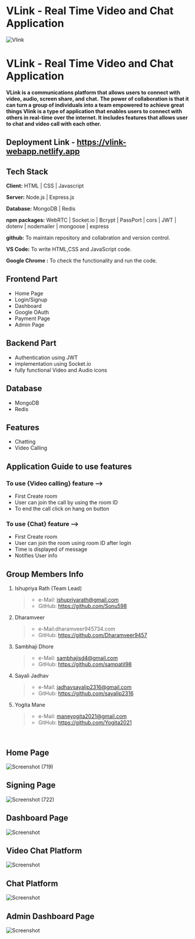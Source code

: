 # VLink - Real Time Video and Chat Application

![Vlink](./Client/Images/logo.jpg)

# VLink - Real Time Video and Chat Application

**VLink is a communications platform that allows users to connect with video, audio, screen share, and chat.**
**The power of collaboration is that it can turn a group of individuals into a team empowered to achieve great things
Vlink is a type of application that enables users to connect with others in real-time over the internet.
It includes features that allows user to chat and video call with each other.**

## Deployment Link - https://vlink-webapp.netlify.app

## Tech Stack

**Client:** HTML | CSS | Javascript

**Server:** Node.js | Express.js

**Database:** MongoDB | Redis

**npm packages:** WebRTC | Socket.io | Bcrypt | PassPort | cors | JWT | dotenv | nodemailer | mongoose | express

**github:** To maintain repository and collabration and version control.

**VS Code:** To write HTML,CSS and JavaScript code.

**Google Chrome :** To check the functionality and run the code.

## Frontend Part

- Home Page
- Login/Signup
- Dashboard
- Google OAuth
- Payment Page
- Admin Page

## Backend Part

- Authentication using JWT
- implementation using Socket.io
- fully functional Video and Audio icons

## Database

- MongoDB
- Redis

## Features

- Chatting
- Video Calling

## Application Guide to use features

### To use {Video calling} feature -->

- First Create room
- User can join the call by using the room ID
- To end the call click on hang on button

### To use {Chat} feature -->

- First Create room
- User can join the room using room ID after login
- Time is displayed of message
- Notifies User info

## Group Members Info

1. Ishupriya Rath (Team Lead)

   > - e-Mail: ishupriyarath@gmail.com
   > - GitHub: https://github.com/Sonu598

2. Dharamveer

   > - e-Mail:dharamveer945734.com
   > - GitHub: https://github.com/Dharamveer9457

3. Sambhaji Dhore

   > - e-Mail: sambhajisd4@gmail.com
   > - GitHub: https://github.com/sampatil98

4. Sayali Jadhav

   > - e-Mail: jadhavsayalip2316@gmail.com
   > - GitHub: https://github.com/sayalip2316

5. Yogita Mane
   > - e-Mail: maneyogita2021@gmail.com
   > - GitHub: https://github.com/Yogita2021

<br>

## Home Page

![Screenshot (719)](./Client/Images/indexPage.png)

## Signing Page

![Screenshot (722)](./Client/Images/signUpLogin.png)

## Dashboard Page

![Screenshot](./Client/Images/dashbordPage.png)

## Video Chat Platform

![Screenshot](./Client/Images/videoRoom.png)

## Chat Platform

![Screenshot](./Client/Images/chat.png)

## Admin Dashboard Page

![Screenshot](./Client/Images/adminDashboard.png)
